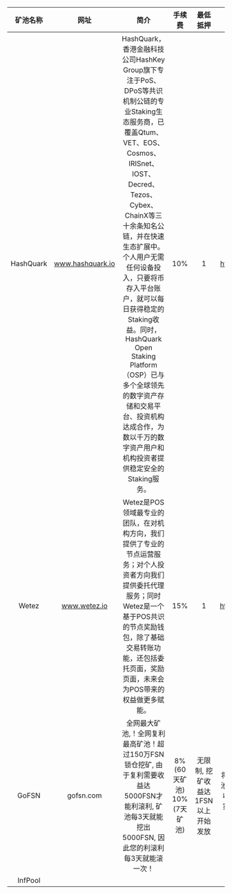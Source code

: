 
|  矿池名称   | 网址  | 简介  | 手续费  | 最低抵押  | 如何挖矿  |
|  :----:  | :----:  |:----:  |:----:  |:----:  |:----:  |
| HashQuark  | www.hashquark.io | HashQuark，香港金融科技公司HashKey Group旗下专注于PoS、DPoS等共识机制公链的专业Staking生态服务商，已覆盖Qtum、VET、EOS、Cosmos、IRISnet、IOST、Decred、Tezos、Cybex、ChainX等三十余条知名公链，并在快速生态扩展中。个人用户无需任何设备投入，只要将币存入平台账户，就可以每日获得稳定的Staking收益。同时，HashQuark Open Staking Platform（OSP）已与多个全球领先的数字资产存储和交易平台、投资机构达成合作，为数以千万的数字资产用户和机构投资者提供稳定安全的Staking服务。 | 10% | 1 | https://mp.weixin.qq.com/s/78iBntf9KVdePoF4p6DImA |
| Wetez  | www.wetez.io | Wetez是POS领域最专业的团队，在对机构方向，我们提供了专业的节点运营服务；对个人投资者方向我们提供委托代理服务；同时Wetez是一个基于POS共识的节点奖励钱包，除了基础交易转账功能，还包括委托页面，奖励页面，未来会为POS带来的权益做更多赋能。 | 15% | 1 | https://mp.weixin.qq.com/s/FrJxsTx7MY6GHmvufLlscQ |
| GoFSN  | gofsn.com | 全网最大矿池,！全网复利最高矿池！超过150万FSN锁仓挖矿, 由于复利需要收益达5000FSN才能利滚利, 矿池每3天就能挖出5000FSN, 因此您的利滚利每3天就能滚一次！ | 8%(60天矿池) 10%(7天矿池) | 无限制, 挖矿收益达1FSN以上开始发放 | 将3个月时间锁定的FSN发到相应的矿池即可, 目前有2种矿池:1、每60天发放一次收益, 手续费8% 2、每7天发放一次收益, 手续费10% 注意：如需利滚利必须选择60天矿池。 实时收益查询：1、 pool.gofsn.com  输入短账号地址 2、添加微信机器人帐号 hdifuee 绑定帐号查询4 |
| InfPool  |   |   |   |   |   |
